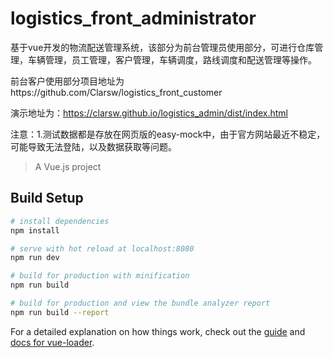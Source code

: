 # logistics_front_administrator


基于vue开发的物流配送管理系统，该部分为前台管理员使用部分，可进行仓库管理，车辆管理，员工管理，客户管理，车辆调度，路线调度和配送管理等操作。

前台客户使用部分项目地址为https://github.com/Clarsw/logistics_front_customer

演示地址为：https://clarsw.github.io/logistics_admin/dist/index.html

注意：1.测试数据都是存放在网页版的easy-mock中，由于官方网站最近不稳定，可能导致无法登陆，以及数据获取等问题。

> A Vue.js project

## Build Setup

``` bash
# install dependencies
npm install

# serve with hot reload at localhost:8080
npm run dev

# build for production with minification
npm run build

# build for production and view the bundle analyzer report
npm run build --report
```

For a detailed explanation on how things work, check out the [guide](http://vuejs-templates.github.io/webpack/) and [docs for vue-loader](http://vuejs.github.io/vue-loader).

